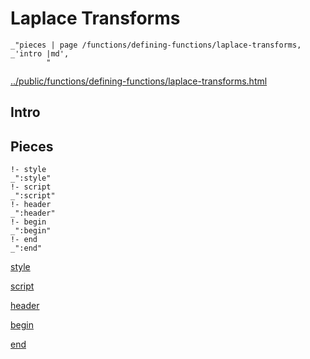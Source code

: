 # Laplace Transforms

    _"pieces | page /functions/defining-functions/laplace-transforms, _'intro |md',
            "

[../public/functions/defining-functions/laplace-transforms.html](# "save:")


## Intro

## Pieces

    !- style
    _":style"
    !- script
    _":script"
    !- header
    _":header"
    !- begin
    _":begin"
    !- end
    _":end"

[style]() 

[script]()

[header]()

[begin]()

[end]()


